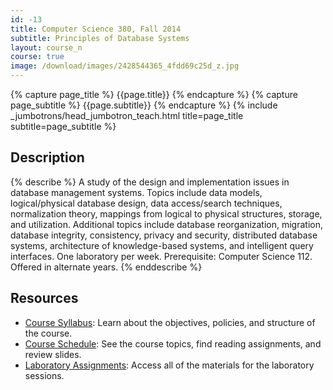 ```yaml
---
id: -13
title: Computer Science 380, Fall 2014
subtitle: Principles of Database Systems
layout: course_n
course: true
image: /download/images/2428544365_4fdd69c25d_z.jpg
---
```


{% capture page_title %} {{page.title}} {% endcapture %}
{% capture page_subtitle %} {{page.subtitle}} {% endcapture %}
{% include _jumbotrons/head_jumbotron_teach.html title=page_title subtitle=page_subtitle %}

## Description

{% describe %}
A study of the design and implementation issues in database management systems.  Topics include data models,
logical/physical database design, data access/search techniques, normalization theory, mappings from logical to physical
structures, storage, and utilization. Additional topics include database reorganization, migration, database integrity,
consistency, privacy and security, distributed database systems, architecture of knowledge-based systems, and
intelligent query interfaces. One laboratory per week.  Prerequisite: Computer Science 112. Offered in alternate years.
{% enddescribe %}

## Resources

<ul>

<li><a href="{{site.baseurl}}teaching/cs380F2014/provide/syllabus/cs380F2014-syllabus.pdf"
class="major">Course Syllabus</a>: Learn about the objectives, policies, and structure of the course.</li>

<li><a href="{{site.baseurl}}teaching/cs380F2014/schedule/"
class="major">Course Schedule</a>: See the course topics, find reading assignments, and review slides.</li>

<li><a href="{{site.baseurl}}teaching/cs380F2014/laboratories/"
class="major">Laboratory Assignments</a>: Access all of the materials for the laboratory sessions.</li>

</ul>
